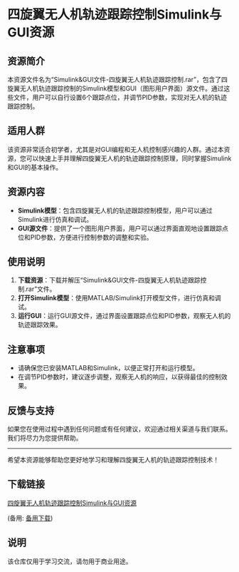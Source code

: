 # 四旋翼无人机轨迹跟踪控制Simulink与GUI资源

## 资源简介

本资源文件名为“Simulink&GUI文件-四旋翼无人机轨迹跟踪控制.rar”，包含了四旋翼无人机轨迹跟踪控制的Simulink模型和GUI（图形用户界面）源文件。通过这些文件，用户可以自行设置6个跟踪点位，并调节PID参数，实现对无人机的轨迹跟踪控制。

## 适用人群

该资源非常适合初学者，尤其是对GUI编程和无人机控制感兴趣的人群。通过本资源，您可以快速上手并理解四旋翼无人机的轨迹跟踪控制原理，同时掌握Simulink和GUI的基本操作。

## 资源内容

- **Simulink模型**：包含四旋翼无人机的轨迹跟踪控制模型，用户可以通过Simulink进行仿真和调试。
- **GUI源文件**：提供了一个图形用户界面，用户可以通过界面直观地设置跟踪点位和PID参数，方便进行控制参数的调整和实验。

## 使用说明

1. **下载资源**：下载并解压“Simulink&GUI文件-四旋翼无人机轨迹跟踪控制.rar”文件。
2. **打开Simulink模型**：使用MATLAB/Simulink打开模型文件，进行仿真和调试。
3. **运行GUI**：运行GUI源文件，通过界面设置跟踪点位和PID参数，观察无人机的轨迹跟踪效果。

## 注意事项

- 请确保您已安装MATLAB和Simulink，以便正常打开和运行模型。
- 在调节PID参数时，建议逐步调整，观察无人机的响应，以获得最佳的控制效果。

## 反馈与支持

如果您在使用过程中遇到任何问题或有任何建议，欢迎通过相关渠道与我们联系。我们将尽力为您提供帮助。

---

希望本资源能够帮助您更好地学习和理解四旋翼无人机的轨迹跟踪控制技术！

## 下载链接
[四旋翼无人机轨迹跟踪控制Simulink与GUI资源](https://pan.quark.cn/s/cc32f4baf859) 

(备用: [备用下载](https://pan.baidu.com/s/1LjWFlCX0S4S2PhlJYOOZww?pwd=1234))

## 说明

该仓库仅用于学习交流，请勿用于商业用途。
